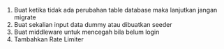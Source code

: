 1. Buat ketika tidak ada perubahan table database maka lanjutkan jangan migrate
2. Buat sekalian input data dummy atau dibuatkan seeder
3. Buat middleware untuk mencegah bila belum login
4. Tambahkan Rate Limiter 